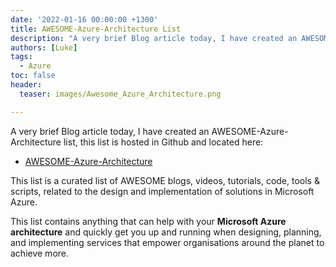 ```yaml
---
date: '2022-01-16 00:00:00 +1300'
title: AWESOME-Azure-Architecture List
description: "A very brief Blog article today, I have created an AWESOME-Azure-Architecture list, this list is hosted in Github and located here:"
authors: [Luke]
tags:
  - Azure
toc: false
header:
  teaser: images/Awesome_Azure_Architecture.png

---
```

A very brief Blog article today, I have created an AWESOME-Azure-Architecture list, this list is hosted in Github and located here:

* [AWESOME-Azure-Architecture](https://github.com/lukemurraynz/awesome-azure-architecture/blob/main/README.md "AWESOME-Azure-Architecture")

This list is a curated list of AWESOME blogs, videos, tutorials, code, tools & scripts, related to the design and implementation of solutions in Microsoft Azure.

This list contains anything that can help with your **Microsoft Azure architecture** and quickly get you up and running when designing, planning, and implementing services that empower organisations around the planet to achieve more.
